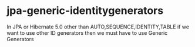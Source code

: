 # jpa-generic-identitygenerators
In JPA or Hibernate 5.0 other than AUTO,SEQUENCE,IDENTITY,TABLE if we want to use other ID generators then we must have to use Generic Generators
